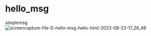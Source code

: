 # hello_msg
 simplemsg
 ![screencapture-file-D-hello-msg-hello-html-2023-08-23-17_26_48](https://github.com/shyambutani1/hello_msg/assets/139098445/dade7c47-df51-4504-be44-02c60b672f9b)

 
